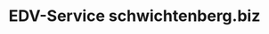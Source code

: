 ---
title: "EDV-Service schwichtenberg.biz"
url: /muensterdorf/edv-service-schwichtenberg-biz/
shop: Computer
---